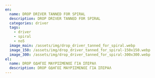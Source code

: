 ```yaml
---
en:
  name: DROP DRIVER TANNED FOR SPIRAL
  description: DROP DRIVER TANNED FOR SPIRAL
  categories: driver
  tags:
    - driver
    - spiral
    - no5
  image_main: /assets/img/drop_driver_tanned_for_spiral.webp
  image_150: /assets/img/drop_driver_tanned_for_spiral-150x150.webp
  image_300: /assets/img/drop_driver_tanned_for_spiral-300x300.webp
el:
  name: DROP ΟΔΗΓΟΣ ΜΑΥΡΙΣΜΕΝΟΣ ΓΙΑ ΣΠΙΡΑΛ
  description: DROP ΟΔΗΓΟΣ ΜΑΥΡΙΣΜΕΝΟΣ ΓΙΑ ΣΠΙΡΑΛ
---
```

